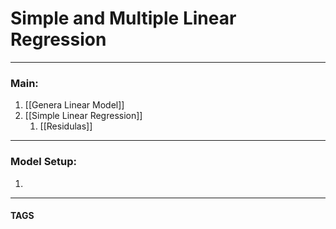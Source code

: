 # Simple and Multiple Linear Regression


---
### Main:
1. [[Genera Linear Model]]
2. [[Simple Linear Regression]]
	1. [[Residulas]]



---

### Model Setup:
1. 

---
#### TAGS
